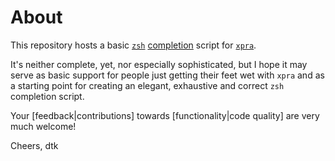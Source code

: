 About
=====

This repository hosts a basic [`zsh`][0] [completion][1] script for [`xpra`][2].

It's neither complete, yet, nor especially sophisticated, but I hope it may
serve as basic support for people just getting their feet wet with `xpra` and
as a starting point for creating an elegant, exhaustive and correct `zsh`
completion script.

Your [feedback|contributions] towards [functionality|code quality] are very much
welcome!

Cheers,
dtk


 [0]: http://grml.org/zsh/
 [1]: http://linux.die.net/man/1/zshcompsys
 [2]: http://xpra.org/
